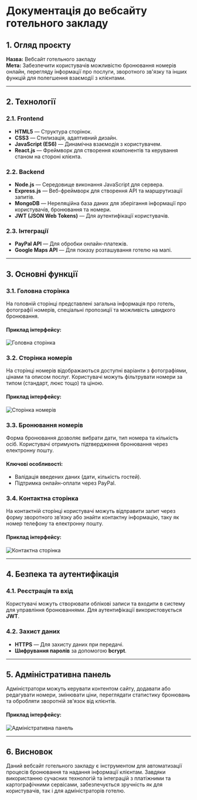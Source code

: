 # Документація до вебсайту готельного закладу

## 1. Огляд проєкту

**Назва:** Вебсайт готельного закладу  
**Мета:** Забезпечити користувачів можливістю бронювання номерів онлайн, перегляду інформації про послуги, зворотного зв'язку та інших функцій для полегшення взаємодії з клієнтами.

---

## 2. Технології

### 2.1. Frontend
- **HTML5** — Структура сторінок.
- **CSS3** — Стилизація, адаптивний дизайн.
- **JavaScript (ES6)** — Динамічна взаємодія з користувачем.
- **React.js** — Фреймворк для створення компонентів та керування станом на стороні клієнта.

### 2.2. Backend
- **Node.js** — Середовище виконання JavaScript для сервера.
- **Express.js** — Веб-фреймворк для створення API та маршрутизації запитів.
- **MongoDB** — Нереляційна база даних для зберігання інформації про користувачів, бронювання та номери.
- **JWT (JSON Web Tokens)** — Для аутентифікації користувачів.

### 2.3. Інтеграції
- **PayPal API** — Для обробки онлайн-платежів.
- **Google Maps API** — Для показу розташування готелю на мапі.

---

## 3. Основні функції

### 3.1. Головна сторінка
На головній сторінці представлені загальна інформація про готель, фотографії номерів, спеціальні пропозиції та можливість швидкого бронювання.

#### Приклад інтерфейсу:
![Головна сторінка](https://via.placeholder.com/600x400 "Приклад головної сторінки")

### 3.2. Сторінка номерів
На сторінці номерів відображаються доступні варіанти з фотографіями, цінами та описом послуг. Користувачі можуть фільтрувати номери за типом (стандарт, люкс тощо) та ціною.

#### Приклад інтерфейсу:
![Сторінка номерів](https://via.placeholder.com/600x400 "Приклад сторінки номерів")

### 3.3. Бронювання номерів
Форма бронювання дозволяє вибрати дати, тип номера та кількість осіб. Користувачі отримують підтвердження бронювання через електронну пошту.

#### Ключові особливості:
- Валідація введених даних (дати, кількість гостей).
- Підтримка онлайн-оплати через PayPal.

### 3.4. Контактна сторінка
На контактній сторінці користувачі можуть відправити запит через форму зворотного зв’язку або знайти контактну інформацію, таку як номер телефону та електронну пошту.

#### Приклад інтерфейсу:
![Контактна сторінка](https://via.placeholder.com/600x400 "Приклад контактної сторінки")

---

## 4. Безпека та аутентифікація

### 4.1. Реєстрація та вхід
Користувачі можуть створювати облікові записи та входити в систему для управління бронюваннями. Для аутентифікації використовується **JWT**.

### 4.2. Захист даних
- **HTTPS** — Для захисту даних при передачі.
- **Шифрування паролів** за допомогою **bcrypt**.

---

## 5. Адміністративна панель

Адміністратори можуть керувати контентом сайту, додавати або редагувати номери, змінювати ціни, переглядати статистику бронювань та обробляти зворотній зв'язок від клієнтів.

#### Приклад інтерфейсу:
![Адміністративна панель](https://via.placeholder.com/600x400 "Приклад адміністративної панелі")

---

## 6. Висновок

Даний вебсайт готельного закладу є інструментом для автоматизації процесів бронювання та надання інформації клієнтам. Завдяки використанню сучасних технологій та інтеграцій з платіжними та картографічними сервісами, забезпечується зручність як для користувачів, так і для адміністраторів готелю.

